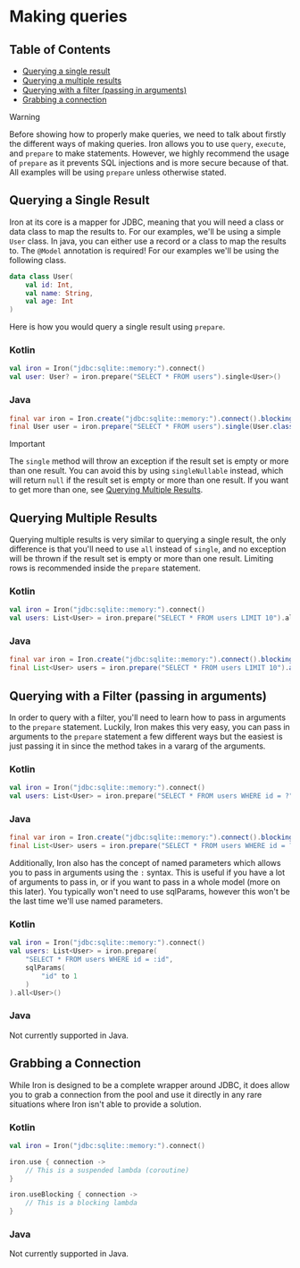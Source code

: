 # Making queries

## Table of Contents
- [Querying a single result](#querying-a-single-result)
- [Querying a multiple results](#querying-multiple-results)
- [Querying with a filter (passing in arguments)](#querying-with-a-filter-passing-in-arguments)
- [Grabbing a connection](#grabbing-a-connection)

> [!WARNING]  
> Before showing how to properly make queries, we need to talk about firstly the different ways 
> of making queries. Iron allows you to use `query`, `execute`, and `prepare` to make statements. 
> However, we highly recommend the usage of `prepare` as it prevents SQL injections and is more 
> secure because of that. All examples will be using `prepare` unless otherwise stated.

## Querying a Single Result

Iron at its core is a mapper for JDBC, meaning that you will need a class or data class to map the
results to. For our examples, we'll be using a simple `User` class. In java, you can either use a
record or a class to map the results to. The `@Model` annotation is required! For our examples we'll be using the following class.

```kotlin
data class User(
    val id: Int,
    val name: String,
    val age: Int
)
```

Here is how you would query a single result using `prepare`.

### Kotlin
```kotlin
val iron = Iron("jdbc:sqlite::memory:").connect()
val user: User? = iron.prepare("SELECT * FROM users").single<User>()
```

### Java
```java
final var iron = Iron.create("jdbc:sqlite::memory:").connect().blocking();
final User user = iron.prepare("SELECT * FROM users").single(User.class);
```

> [!IMPORTANT]  
> The `single` method will throw an exception if the result set is empty or more than one result.
> You can avoid this by using `singleNullable` instead, which will return `null` if the result set
> is empty or more than one result.
> If you want to get more than one, see [Querying Multiple Results](#querying-multiple-results).

## Querying Multiple Results

Querying multiple results is very similar to querying a single result, the only difference is that
you'll need to use `all` instead of `single`, and no exception will be thrown if the result set is
empty or more than one result. Limiting rows is recommended inside the `prepare` statement.

### Kotlin
```kotlin
val iron = Iron("jdbc:sqlite::memory:").connect()
val users: List<User> = iron.prepare("SELECT * FROM users LIMIT 10").all<User>()
```

### Java
```java
final var iron = Iron.create("jdbc:sqlite::memory:").connect().blocking();
final List<User> users = iron.prepare("SELECT * FROM users LIMIT 10").all(User.class);
```

## Querying with a Filter (passing in arguments)

In order to query with a filter, you'll need to learn how to pass in arguments to the `prepare` statement.
Luckily, Iron makes this very easy, you can pass in arguments to the `prepare` statement a few different ways
but the easiest is just passing it in since the method takes in a vararg of the arguments.

### Kotlin
```kotlin
val iron = Iron("jdbc:sqlite::memory:").connect()
val users: List<User> = iron.prepare("SELECT * FROM users WHERE id = ?", 1).all<User>()
```

### Java
```java
final var iron = Iron.create("jdbc:sqlite::memory:").connect().blocking();
final List<User> users = iron.prepare("SELECT * FROM users WHERE id = ?", 1).all(User.class);
```

Additionally, Iron also has the concept of named parameters which allows you to pass in arguments
using the `:` syntax. This is useful if you have a lot of arguments to pass in, or if you want to
pass in a whole model (more on this later). You typically won't need to use sqlParams, however this
won't be the last time we'll use named parameters.

### Kotlin
```kotlin
val iron = Iron("jdbc:sqlite::memory:").connect()
val users: List<User> = iron.prepare(
    "SELECT * FROM users WHERE id = :id", 
    sqlParams(
        "id" to 1
    )
).all<User>()
```

### Java
Not currently supported in Java.

## Grabbing a Connection

While Iron is designed to be a complete wrapper around JDBC, it does allow you to grab a connection
from the pool and use it directly in any rare situations where Iron isn't able to provide a solution.

### Kotlin
```kotlin
val iron = Iron("jdbc:sqlite::memory:").connect()

iron.use { connection ->
    // This is a suspended lambda (coroutine)
}

iron.useBlocking { connection ->
    // This is a blocking lambda
}
```

### Java
Not currently supported in Java.